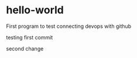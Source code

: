 # hello-world
First program to test connecting devops with github

testing first commit

second change
